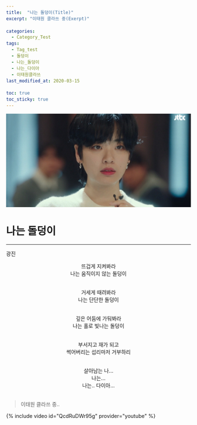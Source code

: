 ```yaml
---
title:  "나는 돌덩이(Title)"
excerpt: "이태원 클라쓰 중(Exerpt)"

categories:
  - Category_Test
tags:
  - Tag_test
  - 돌덩이
  - 나는_돌덩이
  - 나는_다이아
  - 이태원클라쓰
last_modified_at: 2020-03-15

toc: true
toc_sticky: true
---
```

![광진](/assets/images/stone.png)


# 나는 돌덩이
---
<right>광진</right>

<center>
뜨겁게 지켜봐라<br>
나는 움직이지 않는 돌덩이<br><br>

거세게 때려봐라<br>
나는 단단한 돌덩이<br><br>

깊은 어둠에 가둬봐라<br>
나는 홀로 빛나는 돌덩이<br><br>

부서지고 재가 되고<br>
썩어버리는 섭리마저 거부하리<br><br>

살아남는 나...<br>
나는...<br>
나는.. 다이아...<br><br>
</center>

> 이태원 클라쓰 중..


{% include video id="QcdRuDWr95g" provider="youtube" %}
